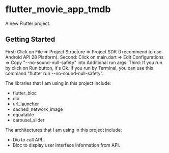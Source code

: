 # flutter_movie_app_tmdb

A new Flutter project.

## Getting Started

First: Click on File => Project Structure => Project SDK (I recommend to use Android API 28 Platform).
Second: Click on main.dart => Edit Configurations => Copy "--no-sound-null-safety" into Additional run args.
Third: If you run by click on Run button, it's Ok. If you run by Terminal, you can use this command "flutter run --no-sound-null-safety".

The libraries that I am using in this project include:
- flutter_bloc
- dio
- url_launcher
- cached_network_image
- equatable
- carousel_slider

The architectures that I am using in this project include:
- Dio to call API.
- Bloc to display user interface information from API.

